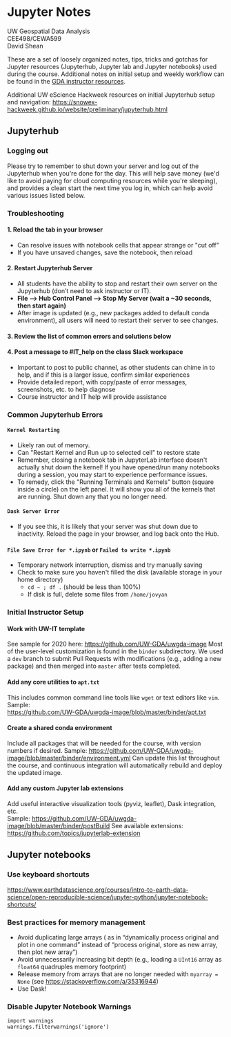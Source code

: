 # Jupyter Notes
UW Geospatial Data Analysis  
CEE498/CEWA599  
David Shean  

These are a set of loosely organized notes, tips, tricks and gotchas for Jupyter resources (Jupyterhub, Jupyter lab and Jupyter notebooks) used during the course.  Additional notes on initial setup and weekly workflow can be found in the [GDA instructor resources](instructors/README.md).

Additional UW eScience Hackweek resources on initial Jupyterhub setup and navigation:
https://snowex-hackweek.github.io/website/preliminary/jupyterhub.html

## Jupyterhub

### Logging out
Please try to remember to shut down your server and log out of the Jupyterhub when you're done for the day. This will help save money (we'd like to avoid paying for cloud computing resources while you're sleeping), and provides a clean start the next time you log in, which can help avoid various issues listed below.

### Troubleshooting

#### 1. Reload the tab in your browser
* Can resolve issues with notebook cells that appear strange or "cut off"
* If you have unsaved changes, save the notebook, then reload

#### 2. Restart Jupyterhub Server
* All students have the ability to stop and restart their own server on the Jupyterhub (don’t need to ask instructor or IT).
* **File --> Hub Control Panel --> Stop My Server (wait a ~30 seconds, then start again)**
* After image is updated (e.g., new packages added to default conda environment), all users will need to restart their server to see changes.

#### 3. Review the list of common errors and solutions below

#### 4. Post a message to #IT_help on the class Slack workspace
* Important to post to public channel, as other students can chime in to help, and if this is a larger issue, confirm similar experiences
* Provide detailed report, with copy/paste of error messages, screenshots, etc. to help diagnose
* Course instructor and IT help will provide assistance

### Common Jupyterhub Errors
#### `Kernel Restarting`
 * Likely ran out of memory. 
 * Can "Restart Kernel and Run up to selected cell" to restore state
 * Remember, closing a notebook tab in JupyterLab interface doesn't actually shut down the kernel! If you have opened/run many notebooks during a session, you may start to experience performance issues. 
 * To remedy, click the "Running Terminals and Kernels" button (square inside a circle) on the left panel. It will show you all of the kernels  that are running. Shut down any that you no longer need.

#### `Dask Server Error`
 * If you see this, it is likely that your server was shut down due to inactivity. Reload the page in your browser, and log back onto the Hub.

#### `File Save Error for *.ipynb` or `Failed to write *.ipynb`
 * Temporary network interruption, dismiss and try manually saving
 * Check to make sure you haven't filled the disk (available storage in your home directory)
     * `cd ~ ; df .` (should be less than 100%)
     * If disk is full, delete some files from `/home/jovyan`

### Initial Instructor Setup

#### Work with UW-IT template 
See sample for 2020 here: https://github.com/UW-GDA/uwgda-image
Most of the user-level customization is found in the `binder` subdirectory.
We used a `dev` branch to submit Pull Requests with modifications (e.g., adding a new package) and then merged into `master` after tests completed. 

#### Add any core utilities to `apt.txt`
This includes common command line tools like `wget` or text editors like `vim`. Sample:    
https://github.com/UW-GDA/uwgda-image/blob/master/binder/apt.txt

#### Create a shared conda environment 
Include all packages that will be needed for the course, with version numbers if desired.
Sample: https://github.com/UW-GDA/uwgda-image/blob/master/binder/environment.yml
Can update this list throughout the course, and continuous integration will automatically rebuild and deploy the updated image.  

#### Add any custom Jupyter lab extensions
Add useful interactive visualization tools (pyviz, leaflet), Dask integration, etc.  
Sample: https://github.com/UW-GDA/uwgda-image/blob/master/binder/postBuild
See available extensions: https://github.com/topics/jupyterlab-extension 

## Jupyter notebooks

### Use keyboard shortcuts
https://www.earthdatascience.org/courses/intro-to-earth-data-science/open-reproducible-science/jupyter-python/jupyter-notebook-shortcuts/

### Best practices for memory management
* Avoid duplicating large arrays ( as in “dynamically process original and plot in one command” instead of “process original, store as new array, then plot new array”)
* Avoid unnecessarily increasing bit depth (e.g., loading a `UInt16` array as `float64` quadruples memory footprint)
* Release memory from arrays that are no longer needed with `myarray = None` (see https://stackoverflow.com/a/35316944)
* Use Dask!

### Disable Jupyter Notebook Warnings
```
import warnings
warnings.filterwarnings('ignore')
```

